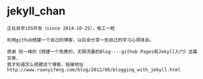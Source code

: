 jekyll_chan
===========
    正在自学iOS开发（since 2014-10-25），电工一枚

    利用github搭建一个自己的博客，以后会分享一些自己的学习心得体会。

    感谢 阮一峰的《搭建一个免费的，无限流量的Blog----github Pages和Jekyll入门》这篇文章，
    我才知道怎么搭建这个博客。链接地址 http://www.ruanyifeng.com/blog/2012/08/blogging_with_jekyll.html


